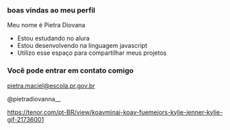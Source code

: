 ###  boas vindas ao meu perfil

Meu nome é Pietra Diovana

- Estou estudando no alura
- Estou desenvolvendo na linguagem javascript
- Utilizo esse espaço para compartilhar meus projetos

### Você pode entrar em contato comigo

pietra.maciel@escola.pr.gov.br

@pietradiovanna__


https://tenor.com/pt-BR/view/koavminaj-koav-fuemejors-kylie-jenner-kylie-gif-21736001
